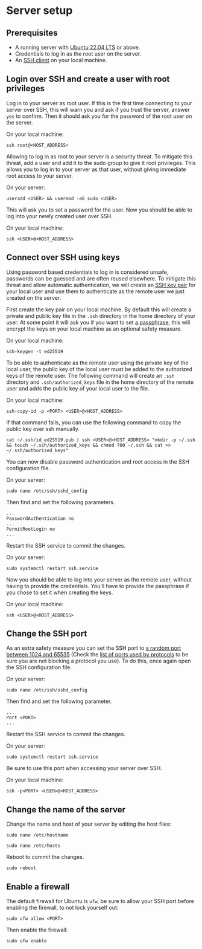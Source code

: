 # Server setup
## Prerequisites
- A running server with [Ubuntu 22.04 LTS](https://releases.ubuntu.com/) or above.
- Credentials to log in as the root user on the server.
- An [SSH client](https://www.ssh.com/academy/ssh/client) on your local machine.

## Login over SSH and create a user with root privileges
Log in to your server as root user. If this is the first time connecting to your server over SSH, this will warn you and ask if you trust the server, answer `yes` to confirm. Then it should ask you for the password of the root user on the server.

On your local machine:
```
ssh root@<HOST_ADDRESS>
```

Allowing to log in as root to your server is a security threat. To mitigate this threat, add a user and add it to the sudo group to give it root privileges. This allows you to log in to your server as that user, without giving immediate root access to your server.

On your server:
```
useradd <USER> && usermod -aG sudo <USER>
```

This will ask you to set a password for the user. Now you should be able to log into your newly created user over SSH.

On your local machine:
```
ssh <USER>@<HOST_ADDRESS>
```

## Connect over SSH using keys
Using password based credentials to log in is considered unsafe, passwords can be guessed and are often reused elsewhere. To mitigate this threat and allow automatic authentication, we will create an [SSH key pair](https://www.ssh.com/academy/ssh/key) for your local user and use them to authenticate as the remote user we just created on the server.

First create the key pair on your local machine. By default this will create a private and public key file in the `.ssh` directory in the home directory of your user. At some point it will ask you if you want to set [a passphrase](https://www.ssh.com/academy/ssh/passphrase), this will encrypt the keys on your local machine as an optional safety measure.

On your local machine:
```
ssh-keygen -t ed25519
```

To be able to authenticate as the remote user using the private key of the local user, the public key of the local user must be added to the authorized keys of the remote user. The following command will create an `.ssh` directory and `.ssh/authorized_keys` file in the home directory of the remote user and adds the public key of your local user to the file.

On your local machine:
```
ssh-copy-id -p <PORT> <USER>@<HOST_ADDRESS>
```

If that command fails, you can use the following command to copy the public key over ssh manually.

```
cat ~/.ssh/id_ed25519.pub | ssh <USER>@<HOST_ADDRESS> "mkdir -p ~/.ssh && touch ~/.ssh/authorized_keys && chmod 700 ~/.ssh && cat >> ~/.ssh/authorized_keys"
```

You can now disable password authentication and root access in the SSH configuration file.

On your server:
```
sudo nano /etc/ssh/sshd_config
```

Then find and set the following parameters.

```
...
PasswordAuthentication no
...
PermitRootLogin no
...
```

Restart the SSH service to commit the changes.

On your server:
```
sudo systemctl restart ssh.service
```

Now you should be able to log into your server as the remote user, without having to provide the credentials. You'll have to provide the passphrase if you chose to set it when creating the keys.

On your local machine:
```
ssh <USER>@<HOST_ADDRESS>
```

## Change the SSH port
As an extra safety measure you can set the SSH port to [a random port between 1024 and 65535](https://www.google.com/search?q=random+number+between+1024+and+65535) (Check the [list of ports used by protocols](https://en.wikipedia.org/wiki/List_of_TCP_and_UDP_port_numbers) to be sure you are not blocking a protocol you use). To do this, once again open the SSH configuration file.

On your server:
```
sudo nano /etc/ssh/sshd_config
```

Then find and set the following parameter.

```
...
Port <PORT>
...
```

Restart the SSH service to commit the changes.

On your server:
```
sudo systemctl restart ssh.service
```

Be sure to use this port when accessing your server over SSH.

On your local machine:
```
ssh -p<PORT> <USER>@<HOST_ADDRESS>
```

## Change the name of the server
Change the name and host of your server by editing the host files:

```
sudo nano /etc/hostname
```

```
sudo nano /etc/hosts
```

Reboot to commit the changes.

```
sudo reboot
```

## Enable a firewall
The default firewall for Ubuntu is `ufw`, be sure to allow your SSH port before enabling the firewall, to not lock yourself out:

```
sudo ufw allow <PORT>
```

Then enable the firewall:

```
sudo ufw enable
```